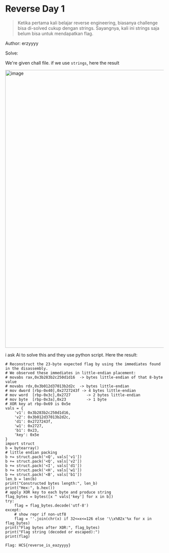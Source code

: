 # Reverse Day 1
> Ketika pertama kali belajar reverse engineering, biasanya challenge bisa di-solved cukup dengan strings. Sayangnya, kali ini strings saja belum bisa untuk mendapatkan flag.

Author: erzyyyy

Solve:

We're given chall file. if we use `strings`, here the result

<img width="683" height="880" alt="image" src="https://github.com/user-attachments/assets/84a2ee20-b066-4f41-8a0c-48523a1df050" />

i ask Ai to solve this and they use python script. Here the result:
```
# Reconstruct the 23-byte expected flag by using the immediates found in the disassembly.
# We observed these immediates in little-endian placement:
# movabs rax,0x3b283b2c250d1d16  -> bytes little-endian of that 8-byte value
# movabs rdx,0x3b012d37013b2d2c  -> bytes little-endian
# mov dword [rbp-0x40],0x2727243f -> 4 bytes little-endian
# mov word  [rbp-0x3c],0x2727       -> 2 bytes little-endian
# mov byte  [rbp-0x3a],0x23         -> 1 byte
# XOR key at rbp-0x69 is 0x5e
vals = {
    'v1': 0x3b283b2c250d1d16,
    'v2': 0x3b012d37013b2d2c,
    'd1': 0x2727243f,
    'w1': 0x2727,
    'b1': 0x23,
    'key': 0x5e
}
import struct
b = bytearray()
# little endian packing
b += struct.pack('<Q', vals['v1'])
b += struct.pack('<Q', vals['v2'])
b += struct.pack('<I', vals['d1'])
b += struct.pack('<H', vals['w1'])
b += struct.pack('<B', vals['b1'])
len_b = len(b)
print("Constructed bytes length:", len_b)
print("Hex:", b.hex())
# apply XOR key to each byte and produce string
flag_bytes = bytes([x ^ vals['key'] for x in b])
try:
    flag = flag_bytes.decode('utf-8')
except:
    # show repr if non-utf8
    flag = ''.join(chr(x) if 32<=x<=126 else '\\x%02x'%x for x in flag_bytes)
print("Flag bytes after XOR:", flag_bytes)
print("Flag string (decoded or escaped):")
print(flag)
```
```
Flag: HCS{reverse_is_eazyyyy}
```
